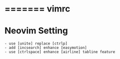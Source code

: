 =======
vimrc
=======

# Neovim Setting
    - use [unite] replace [ctrlp]
    - add [incsearch] enhance [easymotion]
    - use [ctrlspace] enhance [airline] tabline feature

[unite]:https://github.com/Shougo/unite.vim
[ctrlp]:https://github.com/kien/ctrlp.vim
[incsearch]:https://github.com/haya14busa/incsearch.vim
[easymotion]:https://github.com/easymotion/vim-easymotion
[ctrlspace]:https://github.com/vim-ctrlspace/vim-ctrlspace
[airline]:https://github.com/vim-airline/vim-airline
